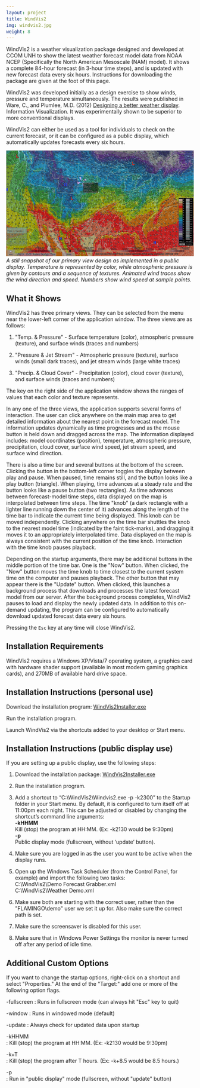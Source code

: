```yaml
---
layout: project
title: WindVis2
img: windvis2.jpg
weight: 8
---
```


WindVis2 is a weather visualization package designed and developed at CCOM UNH to show the latest weather forecast model data from NOAA NCEP (Specifically the North American Mesoscale (NAM) model). It shows a complete 84-hour forecast (in 3-hour time steps), and is updated with new forecast data every six hours. Instructions for downloading the package are given at the foot of this page.

WindVis2 was developed initially as a design exercise to show winds, pressure and temperature simultaneously. The results were published in Ware, C., and Plumlee, M.D. (2012) [Designing a better weather display](http://vislab-ccom.unh.edu/~tbutkie/PlumleeWeather.pdf). Information Visualization. It was experimentally shown to be superior to more conventional displays.

WindVis2 can either be used as a tool for individuals to check on the current forecast, or it can be configured as a public display, which automatically updates forecasts every six hours.

![WindVis2 Capture](windvis2_capture.jpg)  
_A still snapshot of our primary view design as implemented in a public display. Temperature is represented by color, while atmospheric pressure is given by contours and a sequence of textures. Animated wind traces show the wind direction and speed. Numbers show wind speed at sample points._

## What it Shows

WindVis2 has three primary views. They can be selected from the menu near the lower-left corner of the application window. The three views are as follows:

1. "Temp. & Pressure" - Surface temperature (color), atmospheric pressure (texture), and surface winds (traces and numbers)

2. "Pressure & Jet Stream" - Atmospheric pressure (texture), surface winds (small dark traces), and jet stream winds (large white traces)

3. "Precip. & Cloud Cover" - Precipitation (color), cloud cover (texture), and surface winds (traces and numbers)

The key on the right side of the application window shows the ranges of values that each color and texture represents.

In any one of the three views, the application supports several forms of interaction.  The user can click anywhere on the main map area to get detailed information about the nearest point in the forecast model. The information updates dynamically as time progresses and as the mouse button is held down and dragged across the map. The information displayed includes: model coordinates (position), temperature, atmospheric pressure, precipitation, cloud cover, surface wind speed, jet stream speed, and surface wind direction.

There is also a time bar and several buttons at the bottom of the screen. Clicking the button in the bottom-left corner toggles the display between play and pause. When paused, time remains still, and the button looks like a play button (triangle). When playing, time advances at a steady rate and the button looks like a pause button (two rectangles). As time advances between forecast-model time steps, data displayed on the map is interpolated between time steps. The time "knob" (a dark rectangle with a lighter line running down the center of it) advances along the length of the time bar to indicate the current time being displayed. This knob can be moved independently. Clicking anywhere on the time bar shuttles the knob to the nearest model time (indicated by the faint tick-marks), and dragging it moves it to an appropriately interpolated time. Data displayed on the map is always consistent with the current position of the time knob. Interaction with the time knob pauses playback.

Depending on the startup arguments, there may be additional buttons in the middle portion of the time bar. One is the "Now" button. When clicked, the "Now" button moves the time knob to time closest to the current system time on the computer and pauses playback. The other button that may appear there is the "Update" button. When clicked, this launches a background process that downloads and processes the latest forecast model from our server. After the background process completes, WindVis2 pauses to load and display the newly updated data. In addition to this on-demand updating, the program can be configured to automatically download updated forecast data every six hours.

Pressing the `Esc` key at any time will close WindVis2.

## Installation Requirements

WindVis2 requires a Windows XP/Vista/7 operating system, a graphics card with hardware shader support (available in most modern gaming graphics cards), and 270MB of available hard drive space.


## Installation Instructions (personal use)

Download the installation program: [WindVis2Installer.exe](/downloads/WindVis2Installer.exe)

Run the installation program.

Launch WindVis2 via the shortcuts added to your desktop or Start menu.

## Installation Instructions (public display use)

If you are setting up a public display, use the following steps:

1. Download the installation package: [WindVis2Installer.exe](/downloads/WindVis2Installer.exe)

2. Run the installation program.

3. Add a shortcut to “C:\WindVis2\Windvis2.exe -p -k2300” to the Startup folder in your Start menu. By default, it is configured to turn itself off at 11:00pm each night. This can be adjusted or disabled by changing the shortcut’s command line arguments:  
**-kHHMM**  
Kill (stop) the program at HH:MM. (Ex: -k2130 would be 9:30pm)  
**-p**  
Public display mode (fullscreen, without ‘update’ button).

4. Make sure you are logged in as the user you want to be active when the display runs.

5. Open up the Windows Task Scheduler (from the Control Panel, for example) and import the following two tasks:  
C:\WindVis2\Demo Forecast Grabber.xml  
C:\WindVis2\Weather Demo.xml

6. Make sure both are starting with the correct user, rather than the "FLAMINGO\demo" user we set it up for.  Also make sure the correct path is set.

7. Make sure the screensaver is disabled for this user.

8. Make sure that in Windows Power Settings the monitor is never turned off after any period of idle time.

## Additional Custom Options

If you want to change the startup options, right-click on a shortcut and select "Properties."  At the end of the "Target:" add one or more of the following option flags.

-fullscreen
: Runs in fullscreen mode (can always hit "Esc" key to quit)

-window 
: Runs in windowed mode (default)

-update
: Always check for updated data upon startup

-kHHMM  
: Kill (stop) the program at HH:MM. (Ex: -k2130 would be 9:30pm)

-k+T  
: Kill (stop) the program after T hours. (Ex: -k+8.5 would be 8.5 hours.)

-p  
: Run in "public display" mode (fullscreen, without "update" button)